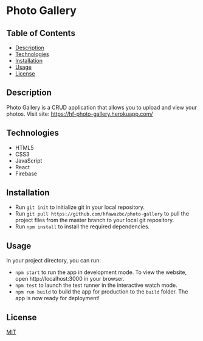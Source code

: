 # Photo Gallery

## Table of Contents
- [Description](#description)
- [Technologies](#technologies)
- [Installation](#installation)
- [Usage](#usage)
- [License](#license)

## Description
Photo Gallery is a CRUD application that allows you to upload and view your photos.
Visit site: https://hf-photo-gallery.herokuapp.com/

## Technologies
- HTML5
- CSS3
- JavaScript
- React
- Firebase

## Installation
- Run ```git init``` to initialize git in your local repository.
- Run ```git pull https://github.com/hfawazbc/photo-gallery``` to pull the project files from the master branch to your local git repository.
- Run ```npm install``` to install the required dependencies.

## Usage
In your project directory, you can run:
- ```npm start``` to run the app in development mode. To view the website, open http://localhost:3000 in your browser.
- ```npm test``` to launch the test runner in the interactive watch mode.
- ```npm run build``` to build the app for production to the ```build``` folder. The app is now ready for deployment!

## License
[MIT](./LICENSE)
